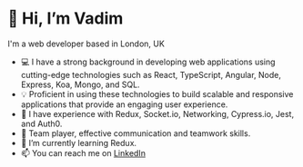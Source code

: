# 👋 Hi, I’m Vadim
I'm a web developer based in London, UK
- 💻 I have a strong background in developing web applications using cutting-edge technologies such as React, TypeScript, Angular, Node, Express, Koa, Mongo, and SQL.
- 💡 Proficient in using these technologies to build scalable and responsive applications that provide an engaging user experience.
- 🔨 I have experience with Redux, Socket.io, Networking, Cypress.io, Jest, and Auth0.
- 🤝 Team player, effective communication and teamwork skills.
- 🌱 I’m currently learning Redux.
- 📫 You can reach me on [LinkedIn](https://www.linkedin.com/in/vadim-gnezdyshkin/)

<!---
vadim-nest/vadim-nest is a ✨ special ✨ repository because its `README.md` (this file) appears on your GitHub profile.
You can click the Preview link to take a look at your changes.
--->
